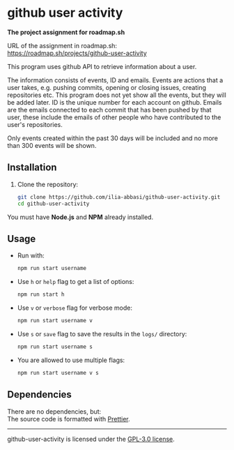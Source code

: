 # github user activity
**The project assignment for roadmap.sh**

URL of the assignment in roadmap.sh:  
https://roadmap.sh/projects/github-user-activity

This program uses github API to retrieve information about a user.

The information consists of events, ID and emails. Events are actions that a user takes,
e.g. pushing commits, opening or closing issues, creating repositories etc. This
program does not yet show all the events, but they will be added later.
ID is the unique number for each account on github. Emails are the emails connected to
each commit that has been pushed by that user, these include the emails of other people
who have contributed to the user's repositories.

Only events created within the past 30 days will be included and no more than 300 events will be shown.

## Installation

1. Clone the repository:
   ```sh
   git clone https://github.com/ilia-abbasi/github-user-activity.git
   cd github-user-activity
   ```

You must have **Node.js** and **NPM** already installed.

## Usage

- Run with:
   ```sh
   npm run start username
   ```

- Use `h` or `help` flag to get a list of options:
  ```sh
  npm run start h
  ```

- Use `v` or `verbose` flag for verbose mode:
  ```sh
  npm run start username v
  ```

- Use `s` or `save` flag to save the results in the `logs/` directory:
  ```sh
  npm run start username s
  ```

- You are allowed to use multiple flags:
  ```sh
  npm run start username v s
  ```

## Dependencies

There are no dependencies, but:  
The source code is formatted with [Prettier](https://prettier.io/).

---

github-user-activity is licensed under the [GPL-3.0 license](https://github.com/ilia-abbasi/github-user-activity/blob/main/LICENSE).
